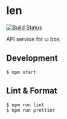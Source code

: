 # len

[![Build Status](https://travis-ci.org/omega-bbs/len.svg?branch=master)](https://travis-ci.org/omega-bbs/len)

API service for ω bbs.

## Development

``` shell
$ npm start
```

## Lint & Format

``` shell
$ npm run lint
$ npm run prettier
```
